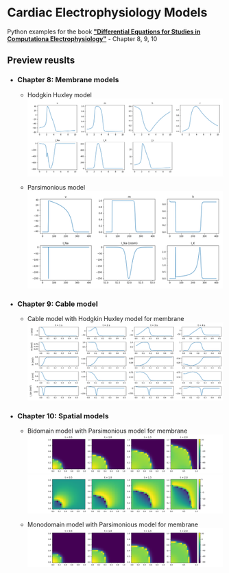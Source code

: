 # Cardiac Electrophysiology Models 
Python examples for the book [<b>"Differential Equations for Studies in Computationa Electrophysiology"</b>](https://link.springer.com/book/10.1007/978-3-031-30852-9) - Chapter 8, 9, 10

## Preview reuslts
- ### Chapter 8: Membrane models
    - Hodgkin Huxley model
    ![Hodgkin Huxley model](/images/hodgkin_huxley_model.png)

    - Parsimonious model
    ![Parsimonious model](/images/parsimonious_model.png)

- ### Chapter 9: Cable model
    - Cable model with Hodgkin Huxley model for membrane
    ![Cable Model](/images/cabel_model.png)

- ### Chapter 10: Spatial models
    - Bidomain model with Parsimonious model for membrane
    ![Bidomain model (Vm)](/images/bidomain_Vm.png)
    ![Bidomain model (Ue)](/images/bidomain_Ue.png)

    - Monodomain model with Parsimonious model for membrane
    ![Monodomain model](/images/monodomain_Vm.png)
